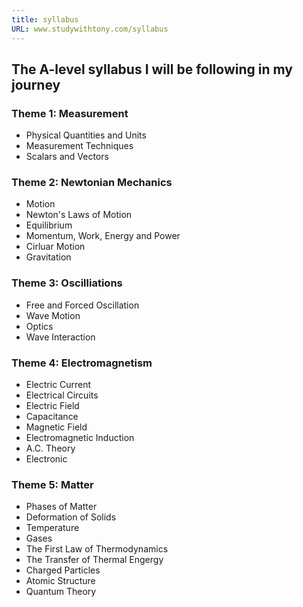 ```yaml
---
title: syllabus
URL: www.studywithtony.com/syllabus
---
```


## The A-level syllabus I will be following in my journey


### Theme 1: Measurement

  * Physical Quantities and Units
  * Measurement Techniques
  * Scalars and Vectors

### Theme 2: Newtonian Mechanics

  * Motion
  * Newton's Laws of Motion
  * Equilibrium
  * Momentum, Work, Energy and Power
  * Cirluar Motion
  * Gravitation

### Theme 3: Oscilliations

  * Free and Forced Oscillation
  * Wave Motion
  * Optics
  * Wave Interaction

### Theme 4: Electromagnetism

  * Electric Current
  * Electrical Circuits
  * Electric Field
  * Capacitance
  * Magnetic Field
  * Electromagnetic Induction
  * A.C. Theory
  * Electronic

### Theme 5: Matter

  * Phases of Matter
  * Deformation of Solids
  * Temperature
  * Gases
  * The First Law of Thermodynamics
  * The Transfer of Thermal Engergy
  * Charged Particles
  * Atomic Structure
  * Quantum Theory  

